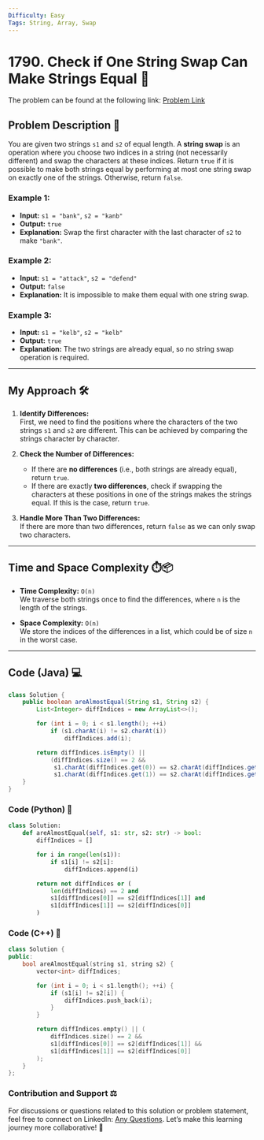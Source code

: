 ```yaml
---
Difficulty: Easy  
Tags: String, Array, Swap  
---
```


# 1790. Check if One String Swap Can Make Strings Equal 🌟

The problem can be found at the following link: [Problem Link](https://leetcode.com/problems/check-if-one-string-swap-can-make-strings-equal/)

## Problem Description 📜

You are given two strings `s1` and `s2` of equal length. A **string swap** is an operation where you choose two indices in a string (not necessarily different) and swap the characters at these indices. Return `true` if it is possible to make both strings equal by performing at most one string swap on exactly one of the strings. Otherwise, return `false`.

### Example 1:
- **Input:** `s1 = "bank"`, `s2 = "kanb"`
- **Output:** `true`
- **Explanation:** Swap the first character with the last character of `s2` to make `"bank"`.

### Example 2:
- **Input:** `s1 = "attack"`, `s2 = "defend"`
- **Output:** `false`
- **Explanation:** It is impossible to make them equal with one string swap.

### Example 3:
- **Input:** `s1 = "kelb"`, `s2 = "kelb"`
- **Output:** `true`
- **Explanation:** The two strings are already equal, so no string swap operation is required.

---

## My Approach 🛠️

1. **Identify Differences:**  
   First, we need to find the positions where the characters of the two strings `s1` and `s2` are different. This can be achieved by comparing the strings character by character.

2. **Check the Number of Differences:**  
   - If there are **no differences** (i.e., both strings are already equal), return `true`.  
   - If there are exactly **two differences**, check if swapping the characters at these positions in one of the strings makes the strings equal. If this is the case, return `true`.

3. **Handle More Than Two Differences:**  
   If there are more than two differences, return `false` as we can only swap two characters.

---

## Time and Space Complexity ⏱️📦

- **Time Complexity:** `O(n)`  
  We traverse both strings once to find the differences, where `n` is the length of the strings.

- **Space Complexity:** `O(n)`  
  We store the indices of the differences in a list, which could be of size `n` in the worst case.

---

## Code (Java) 💻

```java
class Solution {
    public boolean areAlmostEqual(String s1, String s2) {
        List<Integer> diffIndices = new ArrayList<>();

        for (int i = 0; i < s1.length(); ++i)
            if (s1.charAt(i) != s2.charAt(i))
                diffIndices.add(i);

        return diffIndices.isEmpty() ||
            (diffIndices.size() == 2 &&
             s1.charAt(diffIndices.get(0)) == s2.charAt(diffIndices.get(1)) &&
             s1.charAt(diffIndices.get(1)) == s2.charAt(diffIndices.get(0)));
    }
}
```

### Code (Python) 🐍

```python
class Solution:
    def areAlmostEqual(self, s1: str, s2: str) -> bool:
        diffIndices = []

        for i in range(len(s1)):
            if s1[i] != s2[i]:
                diffIndices.append(i)

        return not diffIndices or (
            len(diffIndices) == 2 and
            s1[diffIndices[0]] == s2[diffIndices[1]] and
            s1[diffIndices[1]] == s2[diffIndices[0]]
        )

```

### Code (C++) 🔩

```cpp
class Solution {
public:
    bool areAlmostEqual(string s1, string s2) {
        vector<int> diffIndices;

        for (int i = 0; i < s1.length(); ++i) {
            if (s1[i] != s2[i]) {
                diffIndices.push_back(i);
            }
        }

        return diffIndices.empty() || (
            diffIndices.size() == 2 && 
            s1[diffIndices[0]] == s2[diffIndices[1]] &&
            s1[diffIndices[1]] == s2[diffIndices[0]]
        );
    }
};
```


### Contribution and Support ⚖️
For discussions or questions related to this solution or problem statement, feel free to connect on LinkedIn: [Any Questions](https://www.linkedin.com/in/soham--deshmukh). Let’s make this learning journey more collaborative! 🌟
